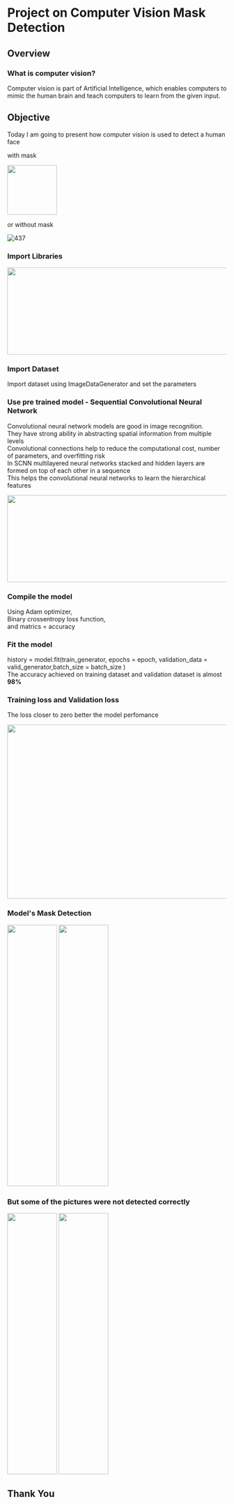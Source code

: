 # Project on Computer Vision Mask Detection

## Overview
### What is computer vision?

Computer vision is part of Artificial Intelligence, which enables computers to mimic the human brain and teach computers to learn from the given input.  


## Objective
Today I am going to present how computer vision is used to detect a human face


with mask

<img src="https://user-images.githubusercontent.com/100771366/171874826-c214dea9-c1c0-435f-a01e-ca8cda3d0246.png" width="114" height="114" />


or without mask

![437](https://user-images.githubusercontent.com/100771366/171874875-c5dfd7d2-7031-4680-b16d-89db53638894.png)

### Import Libraries

<img src="https://user-images.githubusercontent.com/100771366/171991985-6f9a197c-1bb2-4e10-8858-3052cc673305.png" width="800" height="200" />

### Import Dataset

Import dataset using ImageDataGenerator and set the parameters

### Use pre trained model - Sequential Convolutional Neural Network 
Convolutional neural network models are good in image recognition.<br/>
They have strong ability in abstracting spatial information from multiple levels<br/>
Convolutional connections help to reduce the computational cost, number of parameters, and overfitting risk<br/>
In SCNN multilayered neural networks stacked and hidden layers are formed on top of each other in a sequence<br/>
This helps the convolutional neural networks  to learn the hierarchical features

<img src="https://user-images.githubusercontent.com/100771366/171991989-15f8d99f-1feb-48c0-8285-4764556a9ae2.png" width="800" height="200" />

### Compile the model
Using Adam optimizer,<br/>
Binary crossentropy loss function,<br/>
and matrics = accuracy 

### Fit the model 
history = model.fit(train_generator, epochs = epoch, validation_data = valid_generator,batch_size = batch_size )<br/>
The accuracy achieved on training dataset and validation dataset is almost **98%**

### Training loss and Validation loss
The loss closer to zero better the model perfomance

<img src="https://user-images.githubusercontent.com/100771366/171991991-2ee54127-a63f-4f6e-9a1e-55da10e1292b.png" width="800" height="400" />

### Model's Mask Detection 
<img src="https://user-images.githubusercontent.com/100771366/171991993-ea6f5672-9ed0-481b-9167-72d38e5f5c8b.png" width="114" height="600" />
<img src="https://user-images.githubusercontent.com/100771366/171991996-6a647e4c-cb50-494a-b922-87909036ca74.png" width="114" height="600" />

### But some of the pictures were not detected correctly
<img src="https://user-images.githubusercontent.com/100771366/171991997-db714b41-1334-4b81-86c6-344b9893facb.png" width="114" height="600" />
<img src="https://user-images.githubusercontent.com/100771366/171991999-f25c83dd-f6a6-4819-925f-2d3eddf5220d.png" width="114" height="600" />

## Thank You 




